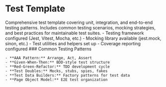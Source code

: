 # Test Template

<instructions>
  <context>
    Comprehensive test template covering unit, integration, and end-to-end testing patterns. Includes common testing scenarios, mocking strategies, and best practices for maintainable test suites.
  </context>
  
  <requirements>
    - Testing framework configured (Jest, Vitest, Mocha, etc.)
    - Mocking library available (jest.mock, sinon, etc.)
    - Test utilities and helpers set up
    - Coverage reporting configured
  </requirements>
  
  <template>
    ## Unit Test Structure
    
    ```typescript
    // [ModuleName].test.ts
    import { [ModuleName] } from './[ModuleName]';
    import { mockDependency } from '../__mocks__/mockDependency';
    
    // Mock external dependencies
    jest.mock('../dependency', () => ({
      dependency: mockDependency
    }));
    
    describe('[ModuleName]', () => {
      beforeEach(() => {
        // Setup before each test
        jest.clearAllMocks();
      });
      
      afterEach(() => {
        // Cleanup after each test
        jest.resetAllMocks();
      });
      
      describe('happy path scenarios', () => {
        it('should handle valid input correctly', () => {
          // Arrange
          const input = { valid: 'data' };
          const expected = { processed: 'data' };
          
          // Act
          const result = [ModuleName].process(input);
          
          // Assert
          expect(result).toEqual(expected);
        });
      });
      
      describe('error scenarios', () => {
        it('should handle invalid input gracefully', () => {
          // Arrange
          const invalidInput = null;
          
          // Act & Assert
          expect(() => [ModuleName].process(invalidInput))
            .toThrow('Invalid input provided');
        });
      });
      
      describe('edge cases', () => {
        it('should handle empty input', () => {
          // Arrange
          const emptyInput = {};
          
          // Act
          const result = [ModuleName].process(emptyInput);
          
          // Assert
          expect(result).toEqual({});
        });
      });
    });
    ```
    
    ## Integration Test Structure
    
    ```typescript
    // [ModuleName].integration.test.ts
    import { setupTestDatabase } from '../utils/testDatabase';
    import { [ModuleName] } from './[ModuleName]';
    
    describe('[ModuleName] Integration Tests', () => {
      let testDb: any;
      
      beforeAll(async () => {
        // Setup test database
        testDb = await setupTestDatabase();
      });
      
      afterAll(async () => {
        // Cleanup test database
        await testDb.cleanup();
      });
      
      beforeEach(async () => {
        // Reset database state
        await testDb.reset();
      });
      
      it('should integrate with database correctly', async () => {
        // Arrange
        const testData = { name: 'test', value: 'data' };
        
        // Act
        const result = await [ModuleName].save(testData);
        
        // Assert
        expect(result.id).toBeDefined();
        
        const savedData = await testDb.findById(result.id);
        expect(savedData.name).toBe(testData.name);
      });
      
      it('should handle database errors gracefully', async () => {
        // Arrange
        const invalidData = { /* invalid structure */ };
        
        // Act & Assert
        await expect([ModuleName].save(invalidData))
          .rejects.toThrow('Database validation error');
      });
    });
    ```
    
    ## Component Test Structure
    
    ```typescript
    // [ComponentName].test.tsx
    import { render, screen, fireEvent, waitFor } from '@testing-library/react';
    import userEvent from '@testing-library/user-event';
    import { [ComponentName] } from './[ComponentName]';
    
    // Mock external dependencies
    jest.mock('../hooks/useApi', () => ({
      useApi: () => ({
        data: mockData,
        loading: false,
        error: null
      })
    }));
    
    describe('[ComponentName]', () => {
      const defaultProps = {
        title: 'Test Title',
        onAction: jest.fn()
      };
      
      beforeEach(() => {
        jest.clearAllMocks();
      });
      
      it('renders correctly', () => {
        render(<[ComponentName] {...defaultProps} />);
        
        expect(screen.getByText('Test Title')).toBeInTheDocument();
        expect(screen.getByRole('button')).toBeInTheDocument();
      });
      
      it('handles user interactions', async () => {
        const user = userEvent.setup();
        render(<[ComponentName] {...defaultProps} />);
        
        const button = screen.getByRole('button');
        await user.click(button);
        
        expect(defaultProps.onAction).toHaveBeenCalledTimes(1);
      });
      
      it('handles loading states', () => {
        // Mock loading state
        jest.mocked(useApi).mockReturnValue({
          data: null,
          loading: true,
          error: null
        });
        
        render(<[ComponentName] {...defaultProps} />);
        
        expect(screen.getByText('Loading...')).toBeInTheDocument();
      });
      
      it('handles error states', () => {
        // Mock error state
        jest.mocked(useApi).mockReturnValue({
          data: null,
          loading: false,
          error: 'Test error'
        });
        
        render(<[ComponentName] {...defaultProps} />);
        
        expect(screen.getByText('Error: Test error')).toBeInTheDocument();
      });
    });
    ```
    
    ## E2E Test Structure
    
    ```typescript
    // [Feature].e2e.test.ts
    import { test, expect } from '@playwright/test';
    
    test.describe('[Feature] E2E Tests', () => {
      test.beforeEach(async ({ page }) => {
        // Setup test environment
        await page.goto('/test-page');
      });
      
      test('should complete user workflow', async ({ page }) => {
        // Step 1: Navigate to feature
        await page.click('[data-testid="feature-button"]');
        
        // Step 2: Fill form
        await page.fill('[data-testid="input-field"]', 'test value');
        
        // Step 3: Submit
        await page.click('[data-testid="submit-button"]');
        
        // Step 4: Verify result
        await expect(page.locator('[data-testid="success-message"]'))
          .toHaveText('Operation completed successfully');
      });
      
      test('should handle validation errors', async ({ page }) => {
        // Submit without required fields
        await page.click('[data-testid="submit-button"]');
        
        // Check for error message
        await expect(page.locator('[data-testid="error-message"]'))
          .toBeVisible();
      });
    });
    ```
    
    ## Mock Template
    
    ```typescript
    // __mocks__/[ModuleName].ts
    export const mock[ModuleName] = {
      process: jest.fn(),
      save: jest.fn(),
      load: jest.fn(),
      delete: jest.fn()
    };
    
    export const mockData = {
      id: '123',
      name: 'Test Item',
      value: 'Test Value',
      createdAt: new Date('2023-01-01'),
      updatedAt: new Date('2023-01-01')
    };
    
    export const mockError = new Error('Test error message');
    ```
  </template>
  
  <patterns>
    ### Common Testing Patterns
    
    - **AAA Pattern:** Arrange, Act, Assert
    - **Given-When-Then:** BDD-style test structure
    - **Red-Green-Refactor:** TDD development cycle
    - **Test Doubles:** Mocks, stubs, spies, fakes
    - **Test Data Builders:** Factory patterns for test data
    - **Page Object Model:** E2E test organization
  </patterns>
</instructions>